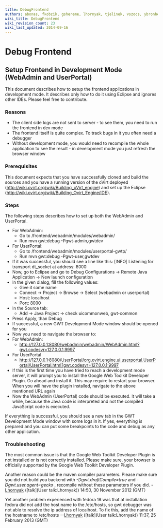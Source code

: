 ```yaml
---
title: DebugFrontend
authors: abonas, fkobzik, gshereme, lhornyak, tjelinek, vszocs, ybronhei
wiki_title: DebugFrontend
wiki_revision_count: 23
wiki_last_updated: 2014-09-16
---
```


# Debug Frontend

## Setup Frontend in Development Mode (WebAdmin and UserPortal)

This document describes how to setup the frontend applications in development mode. It describes only how to do it using Eclipse and ignores other IDEs. Please feel free to contribute.

### Reasons

*   The client side logs are not sent to server - to see them, you need to run the frontend in dev mode
*   The frontend itself is quite complex. To track bugs in it you often need a debugger
*   Without development mode, you would need to recompile the whole application to see the result - in development mode you just refresh the browser window

### Prerequisites

This document expects that you have successfully cloned and build the sources and you have a running version of the oVirt deployed (http://wiki.ovirt.org/wiki/Building_oVirt_engine) and set up the Eclipse (http://wiki.ovirt.org/wiki/Building_Ovirt_Engine/IDE).

### Steps

The following steps describes how to set up both the WebAdmin and UserPortal.

*   For WebAdmin:
    -   Go to <ovirt-root>/frontend/webadmin/modules/webadmin/
    -   Run mvn gwt:debug -Pgwt-admin,gwtdev
*   For UserPortal:
    -   Go to <ovirt-root>/frontend/webadmin/modules/userportal-gwtp/
    -   Run mvn gwt:debug -Pgwt-user,gwtdev
*   If it was successful, you should see a line like this: [INFO] Listening for transport dt_socket at address: 8000
*   Now, go to Eclipse and go to Debug Configurations -> Remote Java Application -> New launch configuration
*   In the given dialog, fill the following values:
    -   Give it some name
    -   Connect -> Project -> Browse -> Select (webadmin or userportal)
    -   Host: localhost
    -   Port: 8000
*   In the Source tab:
    -   Add -> Java Project -> check uicommonweb, gwt-common
*   Press Apply, than Debug
*   If successful, a new GWT Development Mode window should be opened for you
*   Now you need to navigate the browser to:
*   For WebAdmin:
    -   <http://127.0.0.1:8080/webadmin/webadmin/WebAdmin.html?gwt.codesvr=127.0.0.1:9997>
*   For UserPortal
    -   <http://127.0.0.1:8080/UserPortal/org.ovirt.engine.ui.userportal.UserPortal/UserPortal.html?gwt.codesvr=127.0.0.1:9997>
*   If this is the first time you have tried to reach a development mode server, it will prompt you to install the Google Web Toolkit Developer Plugin. Go ahead and install it. This may require to restart your browser. When you will have the plugin installed, navigate to the above mentioned URL again
*   Now the WebAdmin (UserPortal) code should be executed. It will take a while, because the Java code is interpreted and not the compiled JavaScript code is executed.

If everything is successful, you should see a new tab in the GWT Development Mode window with some logs in it. If yes, everything is prepared and you can put some breakpoints to the code and debug as any other application.

### Troubleshooting

The most common issue is that the Google Web Toolkit Developer Plugin is not installed or is not correctly installed. Please make sure, your browser is officially supported by the Google Web Toolkit Developer Plugin.

Another reason could be the maven compiler parameters. Please make sure you did not build you backend with *-Dgwt.draftCompile=true* and *-Dgwt.user.agent=gecko* , recompile without these parameters if you did. - [Lhornyak](User:Lhornyak) ([talk](User talk:Lhornyak)) 14:50, 30 November 2012 (GMT)

Yet another problem experienced with fedora 18 was that at installation fedora did not add the host name to the /etc/hosts, so gwt debugger was not able to resolve the ip address of localhost. To fix this, add the name of the hostname to /etc/hosts --[Lhornyak](User:Lhornyak) ([talk](User talk:Lhornyak)) 11:37, 25 February 2013 (GMT)
